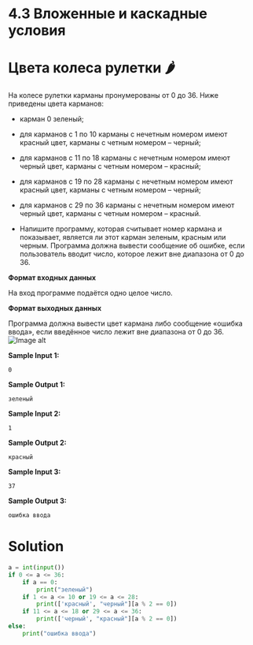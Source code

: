# 4.3 Вложенные и каскадные условия
# Цвета колеса рулетки 🌶️
На колесе рулетки карманы пронумерованы от 0 до 36. Ниже приведены цвета карманов: 

* карман 0 зеленый;
* для карманов с 1 по 10 карманы с нечетным номером имеют красный цвет, карманы с четным номером – черный;
* для карманов с 11 по 18 карманы с нечетным номером имеют черный цвет, карманы с четным номером – красный;
* для карманов с 19 по 28 карманы с нечетным номером имеют красный цвет, карманы с четным номером – черный;
* для карманов с 29 по 36 карманы с нечетным номером имеют черный цвет, карманы с четным номером – красный.

* Напишите программу, которая считывает номер кармана и показывает, является ли этот карман зеленым, красным или черным. Программа должна вывести сообщение об ошибке, если пользователь вводит число, которое лежит вне диапазона от 0 до 36.

**Формат входных данных**

На вход программе подаётся одно целое число.

**Формат выходных данных**

Программа должна вывести цвет кармана либо сообщение «ошибка ввода», если введённое число лежит вне диапазона от 0 до 36.
![Image alt](https://st2.depositphotos.com/1072356/7725/v/950/depositphotos_77254344-stock-illustration-roulette-wheel.jpg)



**Sample Input 1:**
```
0
```
**Sample Output 1:**
```
зеленый
```
**Sample Input 2:**
```
1
```
**Sample Output 2:**
```
красный
```
**Sample Input 3:**
```
37
```
**Sample Output 3:**
```
ошибка ввода
```
# Solution
```python
a = int(input())
if 0 <= a <= 36:
    if a == 0:
        print("зеленый")
    if 1 <= a <= 10 or 19 <= a <= 28:
        print(['красный', "черный"][a % 2 == 0])
    if 11 <= a <= 18 or 29 <= a <= 36:
        print(['черный', "красный"][a % 2 == 0])
else:
    print("ошибка ввода")
```